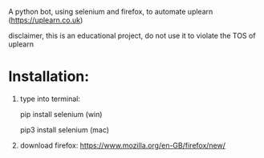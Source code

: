 A python bot, using selenium and firefox, to automate uplearn (https://uplearn.co.uk)

disclaimer, this is an educational project, do not use it to violate the TOS of uplearn

# Installation:

1. type into terminal:

   pip install selenium (win)
   
   pip3 install selenium (mac)

3. download firefox: https://www.mozilla.org/en-GB/firefox/new/
